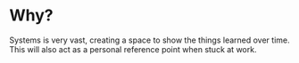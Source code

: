 # Why?  
Systems is very vast, creating a space to show the 
things learned over time. This will also act as a
personal reference point when stuck at work. 
